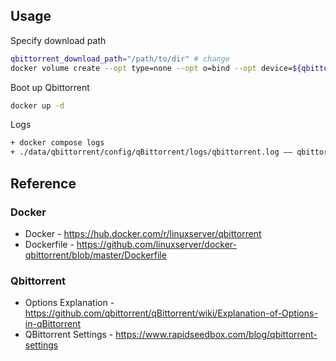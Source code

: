 ## Usage

Specify download path

```bash
qbittorrent_download_path="/path/to/dir" # change
docker volume create --opt type=none --opt o=bind --opt device=${qbittorrent_download_path} qbittorrent-download 
```

Boot up Qbittorrent

```bash
docker up -d
```

Logs

```bash
+ docker compose logs
+ ./data/qbittorrent/config/qBittorrent/logs/qbittorrent.log —— qbittorrent application runtime log
```

## Reference

### Docker

+ Docker - <https://hub.docker.com/r/linuxserver/qbittorrent>
+ Dockerfile - <https://github.com/linuxserver/docker-qbittorrent/blob/master/Dockerfile>

### Qbittorrent

+ Options Explanation - <https://github.com/qbittorrent/qBittorrent/wiki/Explanation-of-Options-in-qBittorrent>
+ QBittorrent Settings - <https://www.rapidseedbox.com/blog/qbittorrent-settings>

